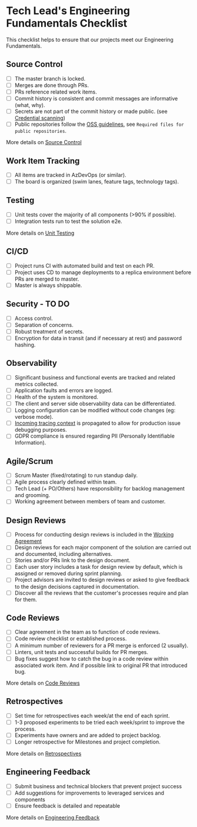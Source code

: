 # Tech Lead's Engineering Fundamentals Checklist

This checklist helps to ensure that our projects meet our Engineering Fundamentals.

## Source Control

- [ ] The master branch is locked.
- [ ] Merges are done through PRs.
- [ ] PRs reference related work items.
- [ ] Commit history is consistent and commit messages are informative (what, why).
- [ ] Secrets are not part of the commit history or made public. (see [Credential scanning](continuous-integration/credential-scanning/readme.md))
- [ ] Public repositories follow the [OSS guidelines](source-control/git.md), see `Required files for public repositories`.

More details on [Source Control](source-control/readme.md)

## Work Item Tracking

- [ ] All items are tracked in AzDevOps (or similar).
- [ ] The board is organized (swim lanes, feature tags, technology tags).

## Testing

- [ ] Unit tests cover the majority of all components (>90% if possible).
- [ ] Integration tests run to test the solution e2e.

More details on [Unit Testing](test-first-development/unit-testing/readme.md)

## CI/CD

- [ ] Project runs CI with automated build and test on each PR.
- [ ] Project uses CD to manage deployments to a replica environment before PRs are merged to master.
- [ ] Master is always shippable.

## Security - TO DO

- [ ] Access control.
- [ ] Separation of concerns.
- [ ] Robust treatment of secrets.
- [ ] Encryption for data in transit (and if necessary at rest) and password hashing.

## Observability

- [ ] Significant business and functional events are tracked and related metrics collected.
- [ ] Application faults and errors are logged.
- [ ] Health of the system is monitored.
- [ ] The client and server side observability data can be differentiated.
- [ ] Logging configuration can be modified without code changes (eg: verbose mode).
- [ ] [Incoming tracing context](observability/correlation-id.md) is propagated to allow for production issue debugging purposes.
- [ ] GDPR compliance is ensured regarding PII (Personally Identifiable Information).

## Agile/Scrum

- [ ] Scrum Master (fixed/rotating) to run standup daily.
- [ ] Agile process clearly defined within team.
- [ ] Tech Lead (+ PO/Others) have responsibility for backlog management and grooming.
- [ ] Working agreement between members of team and customer.

## Design Reviews

- [ ] Process for conducting design reviews is included in the [Working Agreement](/team-agreements/working-agreements/readme.md)
- [ ] Design reviews for each major component of the solution are carried out and documented, including alternatives.
- [ ] Stories and/or PRs link to the design document.
- [ ] Each user story includes a task for design review by default, which is assigned or removed during sprint planning.
- [ ] Project advisors are invited to design reviews or asked to give feedback to the design decisions captured in documentation.
- [ ] Discover all the reviews that the customer's processes require and plan for them.

## Code Reviews

- [ ] Clear agreement in the team as to function of code reviews.
- [ ] Code review checklist or established process.
- [ ] A minimum number of reviewers for a PR merge is enforced (2 usually).
- [ ] Linters, unit tests and successful builds for PR merges.
- [ ] Bug fixes suggest how to catch the bug in a code review within associated work item. And if possible link to original PR that introduced bug.

More details on [Code Reviews](code-reviews/README.md)

## Retrospectives

- [ ] Set time for retrospectives each week/at the end of each sprint.
- [ ] 1-3 proposed experiments to be tried each week/sprint to improve the process.
- [ ] Experiments have owners and are added to project backlog.
- [ ] Longer retrospective for Milestones and project completion.

More details on [Retrospectives](retrospectives/readme.md)

## Engineering Feedback

- [ ] Submit business and technical blockers that prevent project success
- [ ] Add suggestions for improvements to leveraged services and components
- [ ] Ensure feedback is detailed and repeatable

More details on [Engineering Feedback](engineering-feedback/readme.md)
